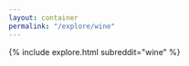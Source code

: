 ```yaml
---
layout: container
permalink: "/explore/wine"
---
```


<link rel="stylesheet" type="text/css" href="/static/css/explore.css">
{% include explore.html subreddit="wine" %}
